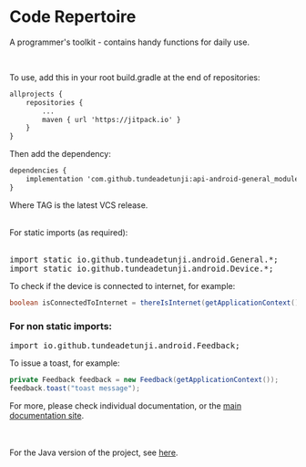 # Code Repertoire
A programmer's toolkit - contains handy functions for daily use.

<br />


To use, add this in your root build.gradle at the end of repositories:

```html
allprojects {
	repositories {
		...
		maven { url 'https://jitpack.io' }
	}
}
```

Then add the dependency:

```html
dependencies {
	implementation 'com.github.tundeadetunji:api-android-general_module:TAG'
}
```
Where TAG is the latest VCS release.

<br />
For static imports (as required):
<br />
<br />
<pre>
import static io.github.tundeadetunji.android.General.*;
import static io.github.tundeadetunji.android.Device.*;
</pre>

To check if the device is connected to internet, for example:
```java
boolean isConnectedToInternet = thereIsInternet(getApplicationContext());
```

<h3>For non static imports:</h3>
<pre>
import io.github.tundeadetunji.android.Feedback;
</pre>

To issue a toast, for example:
```java
private Feedback feedback = new Feedback(getApplicationContext());
feedback.toast("toast message");
```


For more, please check individual documentation, or the <a href="https://tundeadetunji.github.io/api-android-general_module/" target="_blank">main documentation site</a>.

<br />
<br />
For the Java version of the project, see <a href="https://github.com/tundeadetunji/api-java-code" target="_blank">here</a>.
